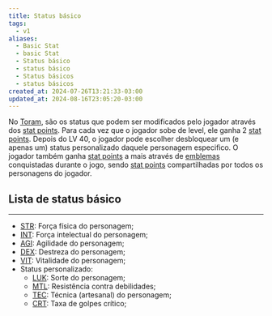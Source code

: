 ```yaml
---
title: Status básico
tags:
  - v1
aliases:
  - Basic Stat
  - basic Stat
  - Status básico
  - status básico
  - Status básicos
  - status básicos
created_at: 2024-07-26T13:21:33-03:00
updated_at: 2024-08-16T23:05:20-03:00
---
```


No [Toram](../../../../rascunhos/2024/07/26/Toram.md), são os status que podem ser modificados pelo jogador através dos [stat points](../../../../ideias/2024/07/09/Toram_stat%20points.md). Para cada vez que o jogador sobe de level, ele ganha 2 [stat points](../../../../ideias/2024/07/09/Toram_stat%20points.md). Depois do LV 40, o jogador pode escolher desbloquear um (e apenas um) status personalizado daquele personagem especifico. O jogador também ganha [stat points](../../../../ideias/2024/07/09/Toram_stat%20points.md) a mais através de [emblemas](../../../../ideias/2024/07/09/Toram_emblemas.md) conquistadas durante o jogo, sendo [stat points](../../../../ideias/2024/07/09/Toram_stat%20points.md) compartilhadas por todos os personagens do jogador.
## Lista de status básico
---
- [STR](../09/Toram_STR.md): Força física do personagem;
- [INT](../09/Toram_INT.md): Força intelectual do personagem;
- [AGI](../../../../ideias/2024/07/09/Toram_AGI.md): Agilidade do personagem; 
- [DEX](../../../../ideias/2024/07/09/Toram_DEX.md): Destreza do personagem; 
- [VIT](../../../../ideias/2024/07/09/Toram_VIT.md): Vitalidade do personagem;
- Status personalizado:
	- [LUK](../../../../ideias/2024/07/09/Toram_LUK.md): Sorte do personagem;
	- [MTL](../../../../ideias/2024/07/09/Toram_MTL.md): Resistência contra debilidades;
	- [TEC](../../../../ideias/2024/07/09/Toram_TEC.md): Técnica (artesanal) do personagem;
	- [CRT](../../../../ideias/2024/07/09/Toram_CRT.md): Taxa de golpes crítico;